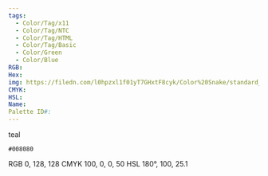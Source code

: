```yaml
---
tags:
  - Color/Tag/x11
  - Color/Tag/NTC
  - Color/Tag/HTML
  - Color/Tag/Basic
  - Color/Green
  - Color/Blue
RGB: 
Hex: 
img: https://filedn.com/l0hpzxl1f01yT7GHxtF8cyk/Color%20Snake/standard_csv_to_svg//008080.svg
CMYK: 
HSL: 
Name: 
Palette ID#:
---
```

teal
```palette
#008080
```
RGB 0, 128, 128
CMYK	100, 0, 0, 50
HSL	180°, 100, 25.1
